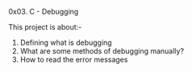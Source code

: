 0x03. C - Debugging

This project is about:-
1. Defining what is debugging
2. What are some methods of debugging manually?
3. How to read the error messages

